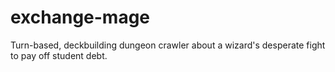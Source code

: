 # exchange-mage
Turn-based, deckbuilding dungeon crawler about a wizard's desperate fight to pay off student debt.
